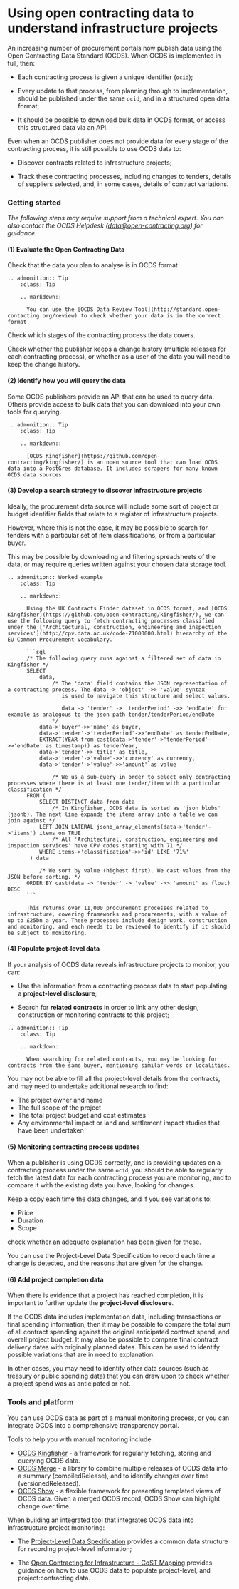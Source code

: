 # Using open contracting data to understand infrastructure projects

An increasing number of procurement portals now publish data using the Open Contracting Data Standard (OCDS). When OCDS is implemented in full, then:

* Each contracting process is given a unique identifier (`ocid`);

* Every update to that process, from planning through to implementation, should be published under the same `ocid`, and in a structured open data format;

* It should be possible to download bulk data in OCDS format, or access this structured data via an API.

Even when an OCDS publisher does not provide data for every stage of the contracting process, it is still possible to use OCDS data to:

* Discover contracts related to infrastructure projects;

* Track these contracting processes, including changes to tenders, details of suppliers selected, and, in some cases, details of contract variations.

### Getting started

*The following steps may require support from a technical expert. You can also contact the OCDS Helpdesk ([data@open-contracting.org](mailto:data@open-contracting.org)) for guidance.*

#### (1) Evaluate the Open Contracting Data

Check that the data you plan to analyse is in OCDS format

```eval_rst
.. admonition:: Tip
    :class: Tip

    .. markdown::

      You can use the [OCDS Data Review Tool](http://standard.open-contacting.org/review) to check whether your data is in the correct format

```

Check which stages of the contracting process the data covers.

Check whether the publisher keeps a change history (multiple releases for each contracting process), or whether as a user of the data you will need to keep the change history.

#### (2) Identify how you will query the data

Some OCDS publishers provide an API that can be used to query data. Others provide access to bulk data that you can download into your own tools for querying.

```eval_rst
.. admonition:: Tip
    :class: Tip

    .. markdown::

      [OCDS Kingfisher](https://github.com/open-contracting/kingfisher/) is an open source tool that can load OCDS data into a PostGres database. It includes scrapers for many known OCDS data sources

```

#### (3) Develop a search strategy to discover infrastructure projects

Ideally, the procurement data source will include some sort of project or budget identifier fields that relate to a register of infrastructure projects.

However, where this is not the case, it may be possible to search for tenders with a particular set of item classifications, or from a particular buyer.

This may be possible by downloading and filtering spreadsheets of the data, or may require queries written against your chosen data storage tool.

```eval_rst
.. admonition:: Worked example
    :class: Tip

    .. markdown::

      Using the UK Contracts Finder dataset in OCDS format, and [OCDS Kingfisher](https://github.com/open-contracting/kingfisher/), we can use the following query to fetch contracting processes classified under the ['Architectural, construction, engineering and inspection services'](http://cpv.data.ac.uk/code-71000000.html) hierarchy of the EU Common Procurement Vocabulary.

      ```sql
      /* The following query runs against a filtered set of data in Kingfisher */
      SELECT
          data,
              /* The 'data' field contains the JSON representation of a contracting process. The data -> 'object' ->> 'value' syntax
                 is used to navigate this structure and select values.

                 data -> 'tender' -> 'tenderPeriod' ->> 'endDate' for example is analogous to the json path tender/tenderPeriod/endDate
              */
          data->'buyer'->>'name' as buyer,
          data->'tender'->'tenderPeriod'->>'endDate' as tenderEndDate,
          EXTRACT(YEAR from cast(data->'tender'->'tenderPeriod'->>'endDate' as timestamp)) as tenderYear,
          data->'tender'->>'title' as title,
          data->'tender'->'value'->>'currency' as currency,
          data->'tender'->'value'->>'amount' as value

              /* We us a sub-query in order to select only contracting processes where there is at least one tender/item with a particular classification */
      FROM (
          SELECT DISTINCT data from data
              /* In Kingfisher, OCDS data is sorted as 'json blobs' (jsonb). The next line expands the items array into a table we can join against */
          LEFT JOIN LATERAL jsonb_array_elements(data->'tender'->'items') items on TRUE
              /* All 'Architectural, construction, engineering and inspection services' have CPV codes starting with 71 */
          WHERE items->'classification'->>'id' LIKE '71%'  
       ) data

          /* We sort by value (highest first). We cast values from the JSON before sorting. */
      ORDER BY cast(data -> 'tender' -> 'value' ->> 'amount' as float) DESC
      ```

      This returns over 11,000 procurement processes related to infrastructure, covering frameworks and procurements, with a value of up to £25bn a year. These processes include design work, construction and monitoring, and each needs to be reviewed to identify if it should be subject to monitoring.

```

#### (4) Populate project-level data

If your analysis of OCDS data reveals infrastructure projects to monitor, you can:

* Use the information from a contracting process data to start populating a **project-level disclosure**;

<!--TODO: ADD LINK TO READ MORE HERE ABOUT POPULATING PROJECT LEVEL DATA SCHEMA FROM OCDS RELEASES-->

* Search for **related contracts** in order to link any other design, construction or monitoring contracts to this project;

```eval_rst
.. admonition:: Tip
    :class: Tip

    .. markdown::

      When searching for related contracts, you may be looking for contracts from the same buyer, mentioning similar words or localities.

```

You may not be able to fill all the project-level details from the contracts, and may need to undertake additional research to find:

* The project owner and name
* The full scope of the project
* The total project budget and cost estimates
* Any environmental impact or land and settlement impact studies that have been undertaken

#### (5) Monitoring contracting process updates

When a publisher is using OCDS correctly, and is providing updates on a contracting process under the same `ocid`, you should be able to regularly fetch the latest data for each contracting process you are monitoring, and to compare it with the existing data you have, looking for changes.

Keep a copy each time the data changes, and if you see variations to:

* Price
* Duration
* Scope

check whether an adequate explanation has been given for these.

You can use the Project-Level Data Specification to record each time a change is detected, and the reasons that are given for the change.

#### (6) Add project completion data

When there is evidence that a project has reached completion, it is important to further update the **project-level disclosure**.

If the OCDS data includes implementation data, including transactions or final spending information, then it may be possible to compare the total sum of all contract spending against the original anticipated contract spend, and overall project budget. It may also be possible to compare final contract delivery dates with originally planned dates. This can be used to identify possible variations that are in need to explanation.

In other cases, you may need to identify other data sources (such as treasury or public spending data) that you can draw upon to check whether a project spend was as anticipated or not.

### Tools and platform

You can use OCDS data as part of a manual monitoring process, or you can integrate OCDS into a comprehensive transparency portal.

Tools to help you with manual monitoring include:

* [OCDS Kingfisher](https://github.com/open-contracting/kingfisher/) - a framework for regularly fetching, storing and querying OCDS data.
* [OCDS Merge](https://github.com/open-contracting/ocds-merge) - a library to combine multiple releases of OCDS data into a summary (compiledRelease), and to identify changes over time (versionedReleased).
* [OCDS Show](https://github.com/open-contracting/ocds-show) - a flexible framework for presenting templated views of OCDS data. Given a merged OCDS record, OCDS Show can highlight change over time.

When building an integrated tool that integrates OCDS data into infrastructure project monitoring:

* The [Project-Level Data Specification](../project/index.md) provides a common data structure for recording project-level information;

* The [Open Contracting for Infrastructure - CoST Mapping](../cost/index.md) provides guidance on how to use OCDS data to populate project-level, and project:contracting data.
